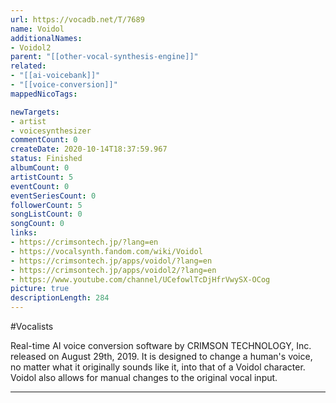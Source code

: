 ```yaml
---
url: https://vocadb.net/T/7689
name: Voidol
additionalNames: 
- Voidol2
parent: "[[other-vocal-synthesis-engine]]"
related:
- "[[ai-voicebank]]"
- "[[voice-conversion]]"
mappedNicoTags:

newTargets:
- artist
- voicesynthesizer
commentCount: 0
createDate: 2020-10-14T18:37:59.967
status: Finished
albumCount: 0
artistCount: 5
eventCount: 0
eventSeriesCount: 0
followerCount: 5
songListCount: 0
songCount: 0
links: 
- https://crimsontech.jp/?lang=en
- https://vocalsynth.fandom.com/wiki/Voidol
- https://crimsontech.jp/apps/voidol/?lang=en
- https://crimsontech.jp/apps/voidol2/?lang=en
- https://www.youtube.com/channel/UCefowlTcDjHfrVwySX-OCog
picture: true
descriptionLength: 284
---
```


#Vocalists

Real-time AI voice conversion software by CRIMSON TECHNOLOGY, Inc. released on August 29th, 2019. It is designed to change a human's voice, no matter what it originally sounds like it, into that of a Voidol character. Voidol also allows for manual changes to the original vocal input.

---

